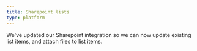 ```yaml
---
title: Sharepoint lists
type: platform
---
```


We've updated our Sharepoint integration so we can now update existing list items, and attach files to list items.